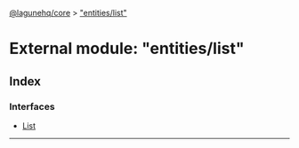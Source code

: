 [@lagunehq/core](../README.md) > ["entities/list"](../modules/_entities_list_.md)

# External module: "entities/list"

## Index

### Interfaces

* [List](../interfaces/_entities_list_.list.md)

---

